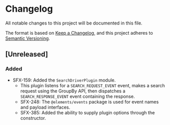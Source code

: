 # Changelog
All notable changes to this project will be documented in this file.

The format is based on [Keep a Changelog](https://keepachangelog.com/en/1.0.0/),
and this project adheres to [Semantic Versioning](https://semver.org/spec/v2.0.0.html).

## [Unreleased]
### Added
- SFX-159: Added the `SearchDriverPlugin` module.
  - This plugin listens for a `SEARCH_REQUEST_EVENT` event, makes a
    search request using the GroupBy API, then dispatches a
    `SEARCH_RESPONSE_EVENT` event containing the response.
  - SFX-248: The `@elements/events` package is used for event names and payload interfaces.
  - SFX-385: Added the ability to supply plugin options through the constructor.
